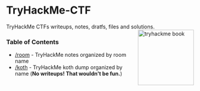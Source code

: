 # TryHackMe-CTF

TryHackMe CTFs writeups, notes, dratfs, files and solutions.
<img src="https://tryhackme.com/img/illustrations/tryhackme_book_square.png" alt="tryhackme book" align="right" width=150>

### Table of Contents

- [/room](https://github.com/danieldavidson/tryhackme-ctf/tree/main/room) - TryHackMe notes organized by room name
- [/koth](https://github.com/danieldavidson/tryhackme-ctf/tree/main/koth) - TryHackMe koth dump organized by name (**No writeups! That wouldn't be fun.**)
